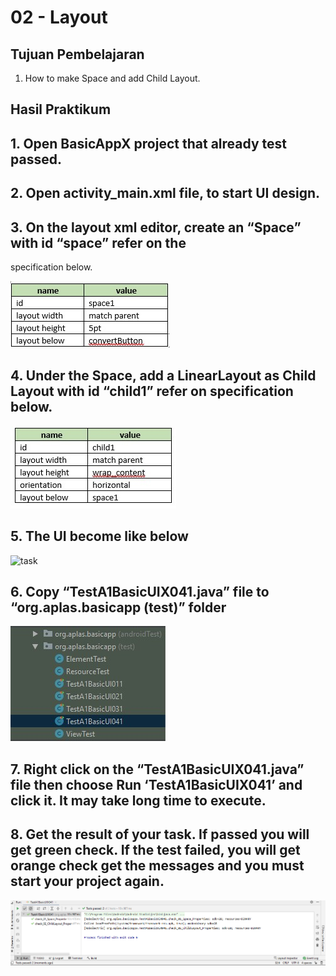 # 02 - Layout

## Tujuan Pembelajaran

1. How to make Space and add Child Layout.

## Hasil Praktikum
## 1. Open BasicAppX project that already test passed.


## 2. Open activity_main.xml file, to start UI design.

## 3. On the layout xml editor, create an “Space” with id “space” refer on the
specification below.

![task](IMG/task4-2.jpg)

## 4. Under the Space, add a LinearLayout as Child Layout with id “child1” refer on specification below.

![task](IMG/task4-3.jpg)

## 5. The UI become like below

![task](IMG/task4full.jpg)

## 6. Copy “TestA1BasicUIX041.java” file to “org.aplas.basicapp (test)” folder

![task](IMG/task4-1.jpg)

## 7. Right click on the “TestA1BasicUIX041.java” file then choose Run ‘TestA1BasicUIX041’ and click it. It may take long time to execute.

## 8. Get the result of your task. If passed you will get green check. If the test failed, you will get orange check get the messages and you must start your project again.

![task](IMG/4.png)
